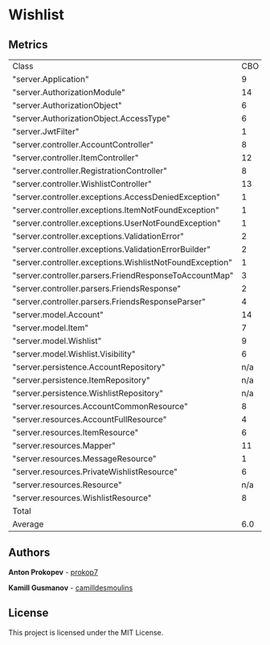 # Wishlist
## Metrics
||||||||
|---|---|---|---|---|---|---|
Class|CBO|DIT|LCOM|NOC|RFC|WMC|
"server.Application"|9|1|6|0|36|6|
"server.AuthorizationModule"|14|1|1|0|29|23|
"server.AuthorizationObject"|6|1|5|0|10|10|
"server.AuthorizationObject.AccessType"|6|n/a|0|n/a|0|0|
"server.JwtFilter"|1|2|1|0|14|3|
"server.controller.AccountController"|8|1|1|0|20|4|
"server.controller.ItemController"|12|1|2|0|45|12|
"server.controller.RegistrationController"|8|1|1|0|56|16|
"server.controller.WishlistController"|13|1|1|0|48|20
"server.controller.exceptions.AccessDeniedException"|1|4|0|0|2|1
"server.controller.exceptions.ItemNotFoundException"|1|4|0|0|2|1
"server.controller.exceptions.UserNotFoundException"|1|4|0|0|2|1
"server.controller.exceptions.ValidationError"|2|1|2|0|6|4
"server.controller.exceptions.ValidationErrorBuilder"|2|1|1|0|6|2
"server.controller.exceptions.WishlistNotFoundException"|1|4|0|0|2|1
"server.controller.parsers.FriendResponseToAccountMap"|3|1|1|0|11|2
"server.controller.parsers.FriendsResponse"|2|1|2|0|13|7
"server.controller.parsers.FriendsResponseParser"|4|1|1|0|11|2
"server.model.Account"|14|1|12|0|27|24
"server.model.Item"|7|1|10|0|22|22
"server.model.Wishlist"|9|1|8|0|25|20
"server.model.Wishlist.Visibility"|6|n/a|1|n/a|2|2
"server.persistence.AccountRepository"|n/a|n/a|n/a|n/a|8|n/a
"server.persistence.ItemRepository"|n/a|n/a|n/a|n/a|9|n/a
"server.persistence.WishlistRepository"|n/a|n/a|n/a|n/a|8|n/a
"server.resources.AccountCommonResource"|8|1|5|1|12|7
"server.resources.AccountFullResource"|4|2|1|0|4|2
"server.resources.ItemResource"|6|1|8|0|20|12
"server.resources.Mapper"|11|1|8|0|36|10
"server.resources.MessageResource"|1|1|2|0|8|6
"server.resources.PrivateWishlistResource"|6|2|2|0|10|3
"server.resources.Resource"|n/a|n/a|n/a|n/a|0|n/a
"server.resources.WishlistResource"|8|1|6|1|18|10
Total| | | | | |233.0|
Average	|6.0|	1.56|	3.03|	0.07|	15.81|	8.03|
## Authors
**Anton Prokopev** - [prokop7](https://github.com/prokop7)

**Kamill Gusmanov** - [camilldesmoulins](https://github.com/camilldesmoulins)
## License

This project is licensed under the MIT License.